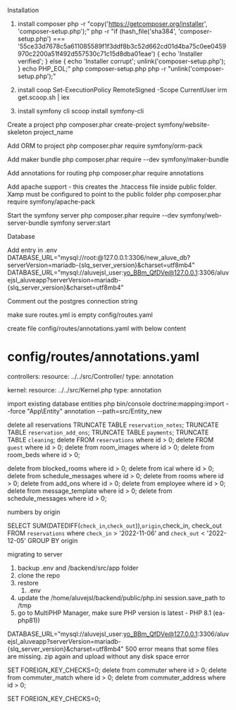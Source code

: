 Installation

1. install composer
   php -r "copy('https://getcomposer.org/installer', 'composer-setup.php');"
   php -r "if (hash_file('sha384', 'composer-setup.php') === '55ce33d7678c5a611085589f1f3ddf8b3c52d662cd01d4ba75c0ee0459970c2200a51f492d557530c71c15d8dba01eae') { echo 'Installer verified'; } else { echo 'Installer corrupt'; unlink('composer-setup.php'); } echo PHP_EOL;"
   php composer-setup.php
   php -r "unlink('composer-setup.php');"

2. install coop
   Set-ExecutionPolicy RemoteSigned -Scope CurrentUser
   irm get.scoop.sh | iex

3. install symfony cli
   scoop install symfony-cli

Create a project
php composer.phar create-project symfony/website-skeleton project_name

Add ORM to project
php composer.phar require symfony/orm-pack

Add maker bundle
php composer.phar require --dev symfony/maker-bundle

Add annotations for routing
php composer.phar require annotations

Add apache support - this creates the .htaccess file inside public folder. Xamp must be configured to point to the public folder
php composer.phar require symfony/apache-pack

Start the symfony server
php composer.phar require --dev symfony/web-server-bundle
symfony server:start

Database

Add entry in .env
DATABASE_URL="mysql://root:@127.0.0.1:3306/new_aluve_db?serverVersion=mariadb-{slq_server_version}&charset=utf8mb4"
DATABASE_URL="mysql://aluvejsl_user:yo_BBm_QfDVe@127.0.0.1:3306/aluvejsl_aluveapp?serverVersion=mariadb-{slq_server_version}&charset=utf8mb4"

Comment out the postgres connection string

make sure routes.yml is empty
config/routes.yaml

create file config/routes/annotations.yaml with below content
# config/routes/annotations.yaml
controllers:
resource: ../../src/Controller/
type: annotation

kernel:
resource: ../../src/Kernel.php
type: annotation


import existing database entities
php bin/console doctrine:mapping:import --force "App\Entity" annotation --path=src/Entity_new

delete all reservations
TRUNCATE TABLE `reservation_notes`;
TRUNCATE TABLE `reservation_add_ons`;
TRUNCATE TABLE `payments`;
TRUNCATE TABLE `cleaning`;
delete FROM `reservations` where id > 0;
delete FROM `guest` where id > 0;
delete from room_images where id > 0;
delete from room_beds where id > 0;

delete from blocked_rooms where id > 0;
delete from ical where id > 0;
delete from schedule_messages where id > 0;
delete from rooms where id > 0;
delete from add_ons where id > 0;
delete from employee where id > 0;
delete from message_template where id > 0;
delete from schedule_messages where id > 0;


numbers by origin

SELECT SUM(DATEDIFF(`check_in`,`check_out`)),`origin`,check_in, check_out FROM `reservations`
where `check_in` > '2022-11-06'
and `check_out` < '2022-12-05'
GROUP BY origin


migrating to server
1. backup .env and /backend/src/app folder
4. clone the repo
5. restore
    1. .env
8. update the /home/aluvejsl/backend/public/php.ini session.save_path to /tmp
9. go to MultiPHP Manager, make sure PHP version is latest - PHP 8.1 (ea-php81))


DATABASE_URL="mysql://aluvejsl_user:yo_BBm_QfDVe@127.0.0.1:3306/aluvejsl_aluveapp?serverVersion=mariadb-{slq_server_version}&charset=utf8mb4"
500 error means that some files are missing. zip again and upload without any disk space error

SET FOREIGN_KEY_CHECKS=0;
delete from commuter where id > 0;
delete from commuter_match where id > 0;
delete from commuter_address where id > 0;

SET FOREIGN_KEY_CHECKS=0;
